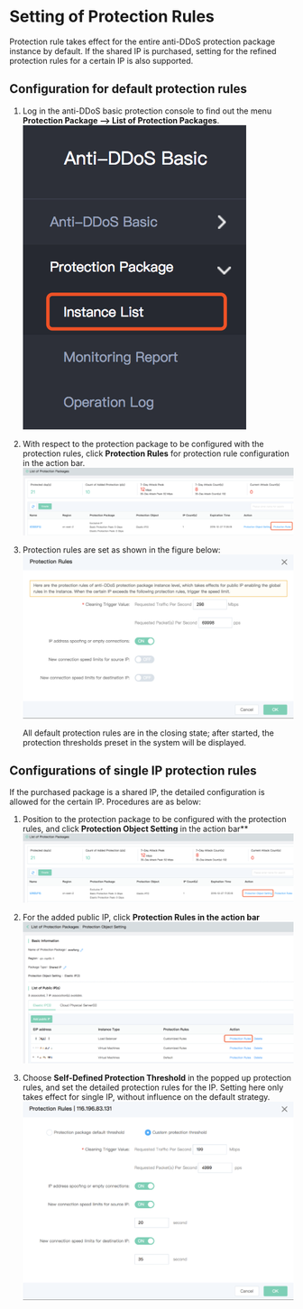 # Setting of Protection Rules

Protection rule takes effect for the entire anti-DDoS protection package instance by default. If the shared IP is purchased, setting for the refined protection rules for a certain IP is also supported.

## Configuration for default protection rules
1. Log in the anti-DDoS basic protection console to find out the menu **Protection Package --> List of Protection Packages**.</br>
![1防护包列表菜单](../../../../image/Anti-DDoS-Protection-Package/防护包列表菜单.png)

2. With respect to the protection package to be configured with the protection rules, click **Protection Rules** for protection rule configuration in the action bar.</br>
![1防护包列表-防护设置](../../../../image/Anti-DDoS-Protection-Package/防护包列表-防护设置.png)

3. Protection rules are set as shown in the figure below:</br>
![全局防护规则](../../../../image/Anti-DDoS-Protection-Package/全局防护规则.png)

   All default protection rules are in the closing state; after started, the protection thresholds preset in the system will be displayed.

## Configurations of single IP protection rules

If the purchased package is a shared IP, the detailed configuration is allowed for the certain IP. Procedures are as below:

1. Position to the protection package to be configured with the protection rules, and click **Protection Object Setting** in the action bar**</br>
![1防护包列表-防护对象设置](../../../../image/Anti-DDoS-Protection-Package/防护包列表-防护对象设置.png)

2. For the added public IP, click **Protection Rules in the action bar**</br>
![1防护包详情-防护规则](../../../../image/Anti-DDoS-Protection-Package/防护包详情-防护规则.png)

3. Choose **Self-Defined Protection Threshold** in the popped up protection rules, and set the detailed protection rules for the IP. Setting here only takes effect for single IP, without influence on the default strategy.</br>
![防护包-自定义规则页](../../../../image/Anti-DDoS-Protection-Package/防护包-自定义规则页.png)





